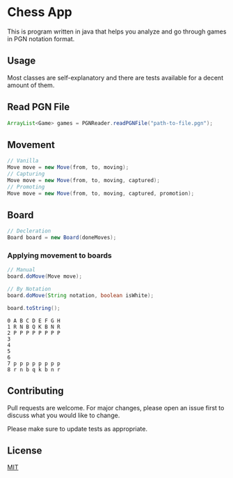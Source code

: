 # Chess App

This is program written in java that helps you analyze and go through games in PGN notation format.

## Usage

Most classes are self-explanatory and there are tests available for a decent amount of them.

## Read PGN File
```java
ArrayList<Game> games = PGNReader.readPGNFile("path-to-file.pgn");
```
## Movement
```java
// Vanilla
Move move = new Move(from, to, moving);
// Capturing
Move move = new Move(from, to, moving, captured);
// Promoting
Move move = new Move(from, to, moving, captured, promotion);
```
## Board
```java
// Decleration
Board board = new Board(doneMoves);
```
### Applying movement to boards
```java
// Manual
board.doMove(Move move);

// By Notation
board.doMove(String notation, boolean isWhite);
```
```java
board.toString();
```
```
0 A B C D E F G H
1 R N B Q K B N R
2 P P P P P P P P
3                
4                
5                
6                
7 p p p p p p p p
8 r n b q k b n r
```


## Contributing
Pull requests are welcome. For major changes, please open an issue first to discuss what you would like to change.

Please make sure to update tests as appropriate.

## License
[MIT](README.md)